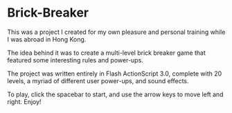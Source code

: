 Brick-Breaker
=============

This was a project I created for my own pleasure and personal training while I was abroad in Hong Kong.

The idea behind it was to create a multi-level brick breaker game that featured some interesting rules and power-ups.

The project was written entirely in Flash ActionScript 3.0, complete with 20 levels, a myriad of different user power-ups, and sound effects.

To play, click the spacebar to start, and use the arrow keys to move left and right. Enjoy!